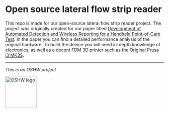 # Open source lateral flow strip reader
This repo is made for our open-source lateral flow strip reader project. The project was originally created for our paper titled [Development of Automated Detection and Wireless Reporting for a Handheld Point-of-Care Test](https://ieeexplore.ieee.org/abstract/document/9276773/). In the paper you can find a detailed performance analysis of the original hardware. To build the device you will need in-depth knowledge of electronics, as well as a decent FDM 3D printer such as the [Original Prusa i3 MK3S](https://shop.prusa3d.com/en/3d-printers/180-original-prusa-i3-mk3s-kit.html).

----
*This is an OSHW project*

<img width="100" alt="OSHW logo" src="https://user-images.githubusercontent.com/88547337/128850530-939ac16d-7ed8-4db1-bc7a-f7576cf48e71.png">

